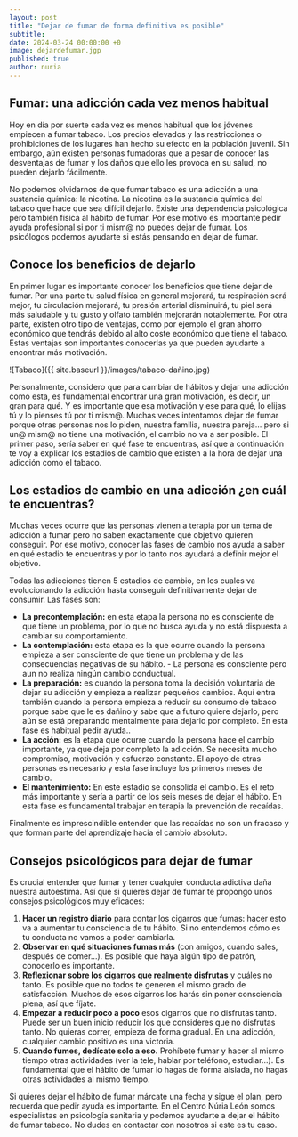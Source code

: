 ```yaml
---
layout: post
title: "Dejar de fumar de forma definitiva es posible"
subtitle: 
date: 2024-03-24 00:00:00 +0
image: dejardefumar.jgp
published: true
author: nuria
---
```


## Fumar: una adicción cada vez menos habitual

Hoy en día por suerte cada vez es menos habitual que los jóvenes empiecen a fumar tabaco. Los precios elevados y las restricciones o prohibiciones de los lugares han hecho su efecto en la población juvenil. Sin embargo, aún existen personas fumadoras que a pesar de conocer las desventajas de fumar y los daños que ello les provoca en su salud, no pueden dejarlo fácilmente.

No podemos olvidarnos de que fumar tabaco es una adicción a una sustancia química: la nicotina. La nicotina es la sustancia química del tabaco que hace que sea difícil dejarlo. Existe una dependencia psicológica pero también física al hábito de fumar. Por ese motivo es importante pedir ayuda profesional si por ti mism@ no puedes dejar de fumar. Los psicólogos podemos ayudarte si estás pensando en dejar de fumar.

## Conoce los beneficios de dejarlo 

En primer lugar es importante conocer los beneficios que tiene dejar de fumar. Por una parte tu salud física en general mejorará, tu respiración será mejor, tu circulación mejorará, tu presión arterial disminuirá, tu piel será más saludable y tu gusto y olfato también mejorarán notablemente. Por otra parte, existen otro tipo de ventajas, como por ejemplo el gran ahorro económico que tendrás debido al alto coste económico que tiene el tabaco. Estas ventajas son importantes conocerlas ya que pueden ayudarte a encontrar más motivación. 

![Tabaco]({{ site.baseurl }}/images/tabaco-dañino.jpg)

Personalmente, considero que para cambiar de hábitos y dejar una adicción como esta, es fundamental encontrar una gran motivación, es decir, un gran para qué. Y es importante que esa motivación y ese para qué, lo elijas tú y lo pienses tú por ti mism@. Muchas veces intentamos dejar de fumar porque otras personas nos lo piden, nuestra familia, nuestra pareja… pero si un@ mism@ no tiene una motivación, el cambio no va a ser posible. El primer paso, sería saber en qué fase te encuentras, así que a continuación te voy a explicar los estadios de cambio que existen a la hora de dejar una adicción como el tabaco.

## Los estadios de cambio en una adicción ¿en cuál te encuentras?

Muchas veces ocurre que las personas vienen a terapia por un tema de adicción a fumar pero no saben exactamente qué objetivo quieren conseguir. Por ese motivo, conocer las fases de cambio nos ayuda a saber en qué estadio te encuentras y por lo tanto nos ayudará a definir mejor el objetivo. 

Todas las adicciones tienen 5 estadios de cambio, en los cuales va evolucionando la adicción hasta conseguir definitivamente dejar de consumir. Las fases son:

- **La precontemplación:** en esta etapa la persona no es consciente de que tiene un problema, por lo que no busca ayuda y no está dispuesta a cambiar su comportamiento.
- **La contemplación:** esta etapa es la que ocurre cuando la persona empieza a ser consciente de que tiene un problema y de las consecuencias negativas de su hábito. - La persona es consciente pero aun no realiza ningún cambio conductual.
- **La preparación:** es cuando la persona toma la decisión voluntaria de dejar su adicción y empieza a realizar pequeños cambios. Aquí entra también cuando la persona empieza a reducir su consumo de tabaco porque sabe que le es dañino y sabe que a futuro quiere dejarlo, pero aún se está preparando mentalmente para dejarlo por completo. En esta fase es habitual pedir ayuda..
- **La acción:** es la etapa que ocurre cuando la persona hace el cambio importante, ya que deja por completo la adicción. Se necesita mucho compromiso, motivación y esfuerzo constante. El apoyo de otras personas es necesario y esta fase incluye los primeros meses de cambio.
- **El mantenimiento:** En este estadio se consolida el cambio. Es el reto más importante y sería a partir de los seis meses de dejar el hábito. En esta fase es fundamental trabajar en terapia la prevención de recaídas.


Finalmente es imprescindible entender que las recaídas no son un fracaso y que forman parte del aprendizaje hacia el cambio absoluto. 

## Consejos psicológicos para dejar de fumar 

Es crucial entender que fumar y tener cualquier conducta adictiva daña nuestra autoestima. Así que si quieres dejar de fumar te propongo unos consejos psicológicos muy eficaces:

1. **Hacer un registro diario** para contar los cigarros que fumas: hacer esto va a aumentar tu consciencia de tu hábito. Si no entendemos cómo es tu conducta no vamos a poder cambiarla.
2. **Observar en qué situaciones fumas más** (con amigos, cuando sales, después de comer…). Es posible que haya algún tipo de patrón, conocerlo es importante.
3. **Reflexionar sobre los cigarros que realmente disfrutas** y cuáles no tanto. Es posible que no todos te generen el mismo grado de satisfacción. Muchos de esos cigarros los harás sin poner consciencia plena, así que fíjate.
4. **Empezar a reducir poco a poco** esos cigarros que no disfrutas tanto. Puede ser un buen inicio reducir los que consideres que no disfrutas tanto. No quieras correr, empieza de forma gradual. En una adicción, cualquier cambio positivo es una victoria.
5. **Cuando fumes, dedícate solo a eso.** Prohíbete fumar y hacer al mismo tiempo otras actividades (ver la tele, hablar por teléfono, estudiar…). Es fundamental que el hábito de fumar lo hagas de forma aislada, no hagas otras actividades al mismo tiempo. 

Si quieres dejar el hábito de fumar márcate una fecha y sigue el plan, pero recuerda que pedir ayuda es importante. En el Centro Núria León somos especialistas en psicología sanitaria y podemos ayudarte a dejar el hábito de fumar tabaco. No dudes en contactar con nosotros si este es tu caso.

